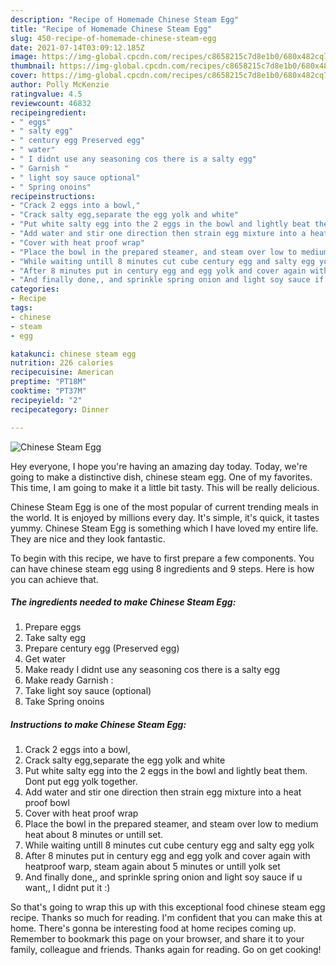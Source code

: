 ```yaml
---
description: "Recipe of Homemade Chinese Steam Egg"
title: "Recipe of Homemade Chinese Steam Egg"
slug: 450-recipe-of-homemade-chinese-steam-egg
date: 2021-07-14T03:09:12.185Z
image: https://img-global.cpcdn.com/recipes/c8658215c7d8e1b0/680x482cq70/chinese-steam-egg-recipe-main-photo.jpg
thumbnail: https://img-global.cpcdn.com/recipes/c8658215c7d8e1b0/680x482cq70/chinese-steam-egg-recipe-main-photo.jpg
cover: https://img-global.cpcdn.com/recipes/c8658215c7d8e1b0/680x482cq70/chinese-steam-egg-recipe-main-photo.jpg
author: Polly McKenzie
ratingvalue: 4.5
reviewcount: 46832
recipeingredient:
- " eggs"
- " salty egg"
- " century egg Preserved egg"
- " water"
- " I didnt use any seasoning cos there is a salty egg"
- " Garnish "
- " light soy sauce optional"
- " Spring onoins"
recipeinstructions:
- "Crack 2 eggs into a bowl,"
- "Crack salty egg,separate the egg yolk and white"
- "Put white salty egg into the 2 eggs in the bowl and lightly beat them. Dont put egg yolk together."
- "Add water and stir one direction then strain egg mixture into a heat proof bowl"
- "Cover with heat proof wrap"
- "Place the bowl in the prepared steamer, and steam over low to medium heat about 8 minutes or untill set."
- "While waiting untill 8 minutes cut cube century egg and salty egg yolk"
- "After 8 minutes put in century egg and egg yolk and cover again with heatproof warp, steam again about 5 minutes or untill yolk set"
- "And finally done,, and sprinkle spring onion and light soy sauce if u want,, I didnt put it :)"
categories:
- Recipe
tags:
- chinese
- steam
- egg

katakunci: chinese steam egg 
nutrition: 226 calories
recipecuisine: American
preptime: "PT18M"
cooktime: "PT37M"
recipeyield: "2"
recipecategory: Dinner

---
```



![Chinese Steam Egg](https://img-global.cpcdn.com/recipes/c8658215c7d8e1b0/680x482cq70/chinese-steam-egg-recipe-main-photo.jpg)

Hey everyone, I hope you're having an amazing day today. Today, we're going to make a distinctive dish, chinese steam egg. One of my favorites. This time, I am going to make it a little bit tasty. This will be really delicious.



Chinese Steam Egg is one of the most popular of current trending meals in the world. It is enjoyed by millions every day. It's simple, it's quick, it tastes yummy. Chinese Steam Egg is something which I have loved my entire life. They are nice and they look fantastic.


To begin with this recipe, we have to first prepare a few components. You can have chinese steam egg using 8 ingredients and 9 steps. Here is how you can achieve that.

<!--inarticleads1-->

##### The ingredients needed to make Chinese Steam Egg:

1. Prepare  eggs
1. Take  salty egg
1. Prepare  century egg (Preserved egg)
1. Get  water
1. Make ready  I didnt use any seasoning cos there is a salty egg
1. Make ready  Garnish :
1. Take  light soy sauce (optional)
1. Take  Spring onoins




<!--inarticleads2-->

##### Instructions to make Chinese Steam Egg:

1. Crack 2 eggs into a bowl,
1. Crack salty egg,separate the egg yolk and white
1. Put white salty egg into the 2 eggs in the bowl and lightly beat them. Dont put egg yolk together.
1. Add water and stir one direction then strain egg mixture into a heat proof bowl
1. Cover with heat proof wrap
1. Place the bowl in the prepared steamer, and steam over low to medium heat about 8 minutes or untill set.
1. While waiting untill 8 minutes cut cube century egg and salty egg yolk
1. After 8 minutes put in century egg and egg yolk and cover again with heatproof warp, steam again about 5 minutes or untill yolk set
1. And finally done,, and sprinkle spring onion and light soy sauce if u want,, I didnt put it :)




So that's going to wrap this up with this exceptional food chinese steam egg recipe. Thanks so much for reading. I'm confident that you can make this at home. There's gonna be interesting food at home recipes coming up. Remember to bookmark this page on your browser, and share it to your family, colleague and friends. Thanks again for reading. Go on get cooking!

